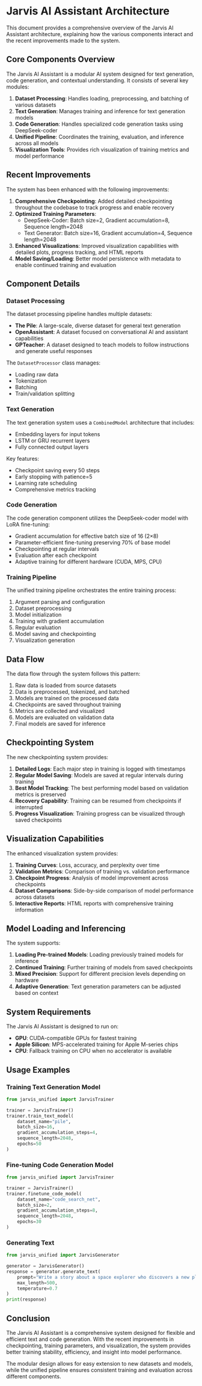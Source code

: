 # Jarvis AI Assistant Architecture

This document provides a comprehensive overview of the Jarvis AI Assistant architecture, explaining how the various components interact and the recent improvements made to the system.

## Core Components Overview

The Jarvis AI Assistant is a modular AI system designed for text generation, code generation, and contextual understanding. It consists of several key modules:

1. **Dataset Processing**: Handles loading, preprocessing, and batching of various datasets
2. **Text Generation**: Manages training and inference for text generation models
3. **Code Generation**: Handles specialized code generation tasks using DeepSeek-coder
4. **Unified Pipeline**: Coordinates the training, evaluation, and inference across all models
5. **Visualization Tools**: Provides rich visualization of training metrics and model performance

## Recent Improvements

The system has been enhanced with the following improvements:

1. **Comprehensive Checkpointing**: Added detailed checkpointing throughout the codebase to track progress and enable recovery
2. **Optimized Training Parameters**:
   - DeepSeek-Coder: Batch size=2, Gradient accumulation=8, Sequence length=2048
   - Text Generator: Batch size=16, Gradient accumulation=4, Sequence length=2048
3. **Enhanced Visualizations**: Improved visualization capabilities with detailed plots, progress tracking, and HTML reports
4. **Model Saving/Loading**: Better model persistence with metadata to enable continued training and evaluation

## Component Details

### Dataset Processing

The dataset processing pipeline handles multiple datasets:

- **The Pile**: A large-scale, diverse dataset for general text generation
- **OpenAssistant**: A dataset focused on conversational AI and assistant capabilities
- **GPTeacher**: A dataset designed to teach models to follow instructions and generate useful responses

The `DatasetProcessor` class manages:

- Loading raw data
- Tokenization
- Batching
- Train/validation splitting

### Text Generation

The text generation system uses a `CombinedModel` architecture that includes:

- Embedding layers for input tokens
- LSTM or GRU recurrent layers
- Fully connected output layers

Key features:

- Checkpoint saving every 50 steps
- Early stopping with patience=5
- Learning rate scheduling
- Comprehensive metrics tracking

### Code Generation

The code generation component utilizes the DeepSeek-coder model with LoRA fine-tuning:

- Gradient accumulation for effective batch size of 16 (2×8)
- Parameter-efficient fine-tuning preserving 70% of base model
- Checkpointing at regular intervals
- Evaluation after each checkpoint
- Adaptive training for different hardware (CUDA, MPS, CPU)

### Training Pipeline

The unified training pipeline orchestrates the entire training process:

1. Argument parsing and configuration
2. Dataset preprocessing
3. Model initialization
4. Training with gradient accumulation
5. Regular evaluation
6. Model saving and checkpointing
7. Visualization generation

## Data Flow

The data flow through the system follows this pattern:

1. Raw data is loaded from source datasets
2. Data is preprocessed, tokenized, and batched
3. Models are trained on the processed data
4. Checkpoints are saved throughout training
5. Metrics are collected and visualized
6. Models are evaluated on validation data
7. Final models are saved for inference

## Checkpointing System

The new checkpointing system provides:

1. **Detailed Logs**: Each major step in training is logged with timestamps
2. **Regular Model Saving**: Models are saved at regular intervals during training
3. **Best Model Tracking**: The best performing model based on validation metrics is preserved
4. **Recovery Capability**: Training can be resumed from checkpoints if interrupted
5. **Progress Visualization**: Training progress can be visualized through saved checkpoints

## Visualization Capabilities

The enhanced visualization system provides:

1. **Training Curves**: Loss, accuracy, and perplexity over time
2. **Validation Metrics**: Comparison of training vs. validation performance
3. **Checkpoint Progress**: Analysis of model improvement across checkpoints
4. **Dataset Comparisons**: Side-by-side comparison of model performance across datasets
5. **Interactive Reports**: HTML reports with comprehensive training information

## Model Loading and Inferencing

The system supports:

1. **Loading Pre-trained Models**: Loading previously trained models for inference
2. **Continued Training**: Further training of models from saved checkpoints
3. **Mixed Precision**: Support for different precision levels depending on hardware
4. **Adaptive Generation**: Text generation parameters can be adjusted based on context

## System Requirements

The Jarvis AI Assistant is designed to run on:

- **GPU**: CUDA-compatible GPUs for fastest training
- **Apple Silicon**: MPS-accelerated training for Apple M-series chips
- **CPU**: Fallback training on CPU when no accelerator is available

## Usage Examples

### Training Text Generation Model

```python
from jarvis_unified import JarvisTrainer

trainer = JarvisTrainer()
trainer.train_text_model(
    dataset_name="pile",
    batch_size=16,
    gradient_accumulation_steps=4,
    sequence_length=2048,
    epochs=50
)
```

### Fine-tuning Code Generation Model

```python
from jarvis_unified import JarvisTrainer

trainer = JarvisTrainer()
trainer.finetune_code_model(
    dataset_name="code_search_net",
    batch_size=2,
    gradient_accumulation_steps=8,
    sequence_length=2048,
    epochs=30
)
```

### Generating Text

```python
from jarvis_unified import JarvisGenerator

generator = JarvisGenerator()
response = generator.generate_text(
    prompt="Write a story about a space explorer who discovers a new planet.",
    max_length=500,
    temperature=0.7
)
print(response)
```

## Conclusion

The Jarvis AI Assistant is a comprehensive system designed for flexible and efficient text and code generation. With the recent improvements in checkpointing, training parameters, and visualization, the system provides better training stability, efficiency, and insight into model performance.

The modular design allows for easy extension to new datasets and models, while the unified pipeline ensures consistent training and evaluation across different components.

